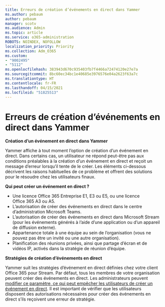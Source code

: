 ```yaml
---
title: Erreurs de création d’événements en direct dans Yammer
ms.author: pebaum
author: pebaum
manager: scotv
ms.audience: Admin
ms.topic: article
ms.service: o365-administration
ROBOTS: NOINDEX, NOFOLLOW
localization_priority: Priority
ms.collection: Adm_O365
ms.custom:
- "9002495"
- "5112"
ms.openlocfilehash: 383943d670c935403fb7f4466a72474120e27e7a
ms.sourcegitcommit: 8bc60ec34bc1e40685e3976576e04a2623f63a7c
ms.translationtype: HT
ms.contentlocale: fr-FR
ms.lasthandoff: 04/15/2021
ms.locfileid: "51825513"
---
```

# <a name="live-events-in-yammer-creation-errors"></a>Erreurs de création d’événements en direct dans Yammer

**Création d’un événement en direct dans Yammer**

Yammer affiche à tout moment l’option de création d’un événement en direct. Dans certains cas, un utilisateur ne répond peut-être pas aux conditions préalables à la création d’un événement en direct et reçoit un message d’erreur lorsqu’il tente de le créer. Les éléments ci-dessous décrivent les raisons habituelles de ce problème et offrent des solutions pour le résoudre chez les utilisateurs finaux.

**Qui peut créer un événement en direct ?**
- Une licence Office 365 Entreprise E1, E3 ou E5, ou une licence Office 365 A3 ou A5.
- L’autorisation de créer des événements en direct dans le centre d’administration Microsoft Teams.
- L’autorisation de créer des événements en direct dans Microsoft Stream (pour les événements générés à l’aide d’une application ou d’un appareil de diffusion externe).
- Appartenance totale à une équipe au sein de l’organisation (vous ne pouvez pas être un invité ou une autre organisation).
- Planification des réunions privées, ainsi que partage d’écran et de vidéos IP, activés dans la stratégie de réunion d’équipe.

**Stratégies de création d’événements en direct**

Yammer suit les stratégies d’événement en direct définies chez votre client Office 365 pour Stream. Par défaut, tous les membres de votre organisation peuvent créer des événements en direct. Les administrateurs peuvent [modifier ce paramètre, ce qui peut empêcher les utilisateurs de créer un événement en direct](https://docs.microsoft.com/stream/live-event-administration#enabling-and-restricting-users-to-creating). Il est important de vérifier que les utilisateurs disposent des autorisations nécessaires pour créer des événements en direct s’ils reçoivent une erreur de stratégie.
